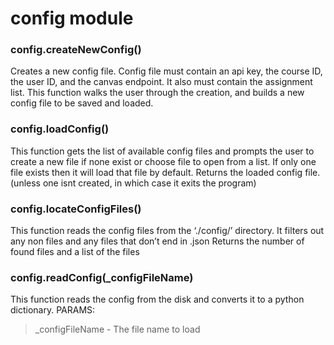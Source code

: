 # config module


### config.createNewConfig()
Creates a new config file.
Config file must contain an api key,
the course ID, the user ID, and the canvas endpoint.
It also must contain the assignment list.
This function walks the user through the creation, and builds a new config file to be saved and loaded.


### config.loadConfig()
This function gets the list of available config files and prompts the user to create a new file if none exist
or choose file to open from a list. If only one file exists then it will load that file by default.
Returns the loaded config file. (unless one isnt created, in which case it exits the program)


### config.locateConfigFiles()
This function reads the config files from the ‘./config/’ directory.
It filters out any non files and any files that don’t end in .json
Returns the number of found files and a list of the files


### config.readConfig(_configFileName)
This function reads the config from the disk and converts it to a python dictionary.
PARAMS:

> _configFileName - The file name to load
